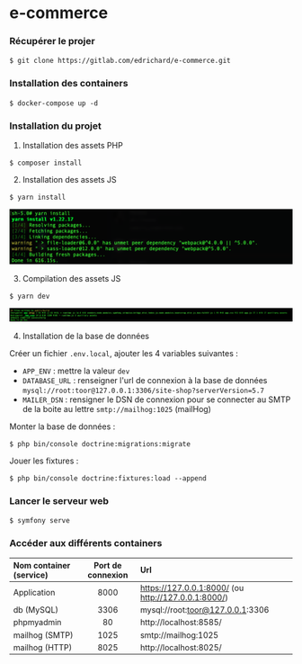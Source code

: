 # e-commerce

### Récupérer le projer

```
$ git clone https://gitlab.com/edrichard/e-commerce.git
```

### Installation des containers 

```
$ docker-compose up -d
```

### Installation du projet

1. Installation des assets PHP

```
$ composer install
```

2. Installation des assets JS 

```
$ yarn install
```
![Yarn install](doc/yarn-install.png)

3. Compilation des assets JS 

```
$ yarn dev
```
![Yarn dev](doc/yarn-dev.png)

4. Installation de la base de données 

Créer un fichier `.env.local`, ajouter les 4 variables suivantes :

- `APP_ENV` : mettre la valeur `dev`
- `DATABASE_URL` : renseigner l'url de connexion à la base de données `mysql://root:toor@127.0.0.1:3306/site-shop?serverVersion=5.7`
- `MAILER_DSN` : rensigner le DSN de connexion pour se connecter au SMTP de la boite au lettre `smtp://mailhog:1025` (mailHog)

Monter la base de données :

```
$ php bin/console doctrine:migrations:migrate
```

Jouer les fixtures : 

```
$ php bin/console doctrine:fixtures:load --append
```

### Lancer le serveur web

```
$ symfony serve
```

### Accéder aux différents containers

| Nom container (service) | Port de connexion | Url                                                 |
|:------------------------|:-----------------:|:----------------------------------------------------|
| Application             |       8000        | https://127.0.0.1:8000/ (ou http://127.0.0.1:8000/) |
| db (MySQL)              |       3306        | mysql://root:toor@127.0.0.1:3306                    |
| phpmyadmin              |        80         | http://localhost:8585/                              |
| mailhog (SMTP)          |       1025        | smtp://mailhog:1025                                 |
| mailhog (HTTP)          |       8025        | http://localhost:8025/                              |
 